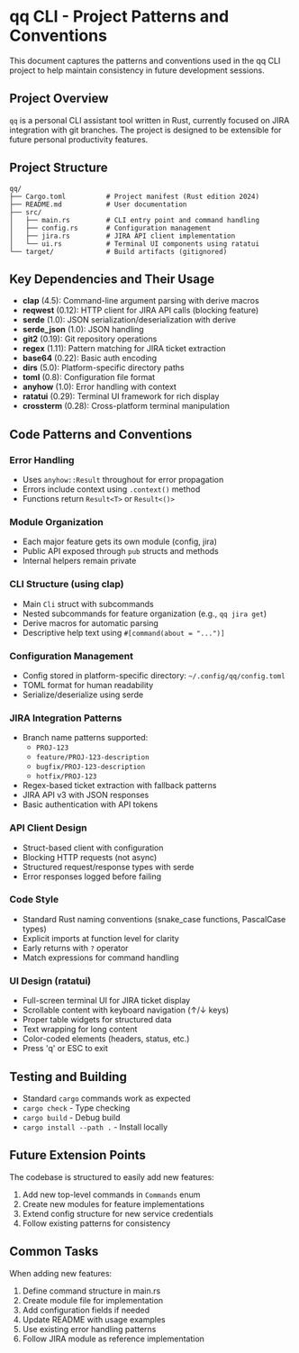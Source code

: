# qq CLI - Project Patterns and Conventions

This document captures the patterns and conventions used in the qq CLI project to help maintain consistency in future development sessions.

## Project Overview

`qq` is a personal CLI assistant tool written in Rust, currently focused on JIRA integration with git branches. The project is designed to be extensible for future personal productivity features.

## Project Structure

```
qq/
├── Cargo.toml          # Project manifest (Rust edition 2024)
├── README.md           # User documentation
├── src/
│   ├── main.rs         # CLI entry point and command handling
│   ├── config.rs       # Configuration management
│   ├── jira.rs         # JIRA API client implementation
│   └── ui.rs           # Terminal UI components using ratatui
└── target/             # Build artifacts (gitignored)
```

## Key Dependencies and Their Usage

- **clap** (4.5): Command-line argument parsing with derive macros
- **reqwest** (0.12): HTTP client for JIRA API calls (blocking feature)
- **serde** (1.0): JSON serialization/deserialization with derive
- **serde_json** (1.0): JSON handling
- **git2** (0.19): Git repository operations
- **regex** (1.11): Pattern matching for JIRA ticket extraction
- **base64** (0.22): Basic auth encoding
- **dirs** (5.0): Platform-specific directory paths
- **toml** (0.8): Configuration file format
- **anyhow** (1.0): Error handling with context
- **ratatui** (0.29): Terminal UI framework for rich display
- **crossterm** (0.28): Cross-platform terminal manipulation

## Code Patterns and Conventions

### Error Handling
- Uses `anyhow::Result` throughout for error propagation
- Errors include context using `.context()` method
- Functions return `Result<T>` or `Result<()>`

### Module Organization
- Each major feature gets its own module (config, jira)
- Public API exposed through `pub` structs and methods
- Internal helpers remain private

### CLI Structure (using clap)
- Main `Cli` struct with subcommands
- Nested subcommands for feature organization (e.g., `qq jira get`)
- Derive macros for automatic parsing
- Descriptive help text using `#[command(about = "...")]`

### Configuration Management
- Config stored in platform-specific directory: `~/.config/qq/config.toml`
- TOML format for human readability
- Serialize/deserialize using serde

### JIRA Integration Patterns
- Branch name patterns supported:
  - `PROJ-123`
  - `feature/PROJ-123-description`
  - `bugfix/PROJ-123-description`
  - `hotfix/PROJ-123`
- Regex-based ticket extraction with fallback patterns
- JIRA API v3 with JSON responses
- Basic authentication with API tokens

### API Client Design
- Struct-based client with configuration
- Blocking HTTP requests (not async)
- Structured request/response types with serde
- Error responses logged before failing

### Code Style
- Standard Rust naming conventions (snake_case functions, PascalCase types)
- Explicit imports at function level for clarity
- Early returns with `?` operator
- Match expressions for command handling

### UI Design (ratatui)
- Full-screen terminal UI for JIRA ticket display
- Scrollable content with keyboard navigation (↑/↓ keys)
- Proper table widgets for structured data
- Text wrapping for long content
- Color-coded elements (headers, status, etc.)
- Press 'q' or ESC to exit

## Testing and Building

- Standard `cargo` commands work as expected
- `cargo check` - Type checking
- `cargo build` - Debug build
- `cargo install --path .` - Install locally

## Future Extension Points

The codebase is structured to easily add new features:
1. Add new top-level commands in `Commands` enum
2. Create new modules for feature implementations
3. Extend config structure for new service credentials
4. Follow existing patterns for consistency

## Common Tasks

When adding new features:
1. Define command structure in main.rs
2. Create module file for implementation
3. Add configuration fields if needed
4. Update README with usage examples
5. Use existing error handling patterns
6. Follow JIRA module as reference implementation